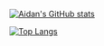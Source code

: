 [![Aidan's GitHub stats](https://github-readme-stats.vercel.app/api?username=aphil311)](https://github.com/anuraghazra/github-readme-stats)

[![Top Langs](https://github-readme-stats.vercel.app/api/top-langs/?username=aphil311&layout=compact)](https://github.com/anuraghazra/github-readme-stats)

<!--
**aphil311/aphil311** is a ✨ _special_ ✨ repository because its `README.md` (this file) appears on your GitHub profile.

Here are some ideas to get you started:

- 🔭 I’m currently working on ...
- 🌱 I’m currently learning ...
- 👯 I’m looking to collaborate on ...
- 🤔 I’m looking for help with ...
- 💬 Ask me about ...
- 📫 How to reach me: ...
- 😄 Pronouns: ...
- ⚡ Fun fact: ...
-->
